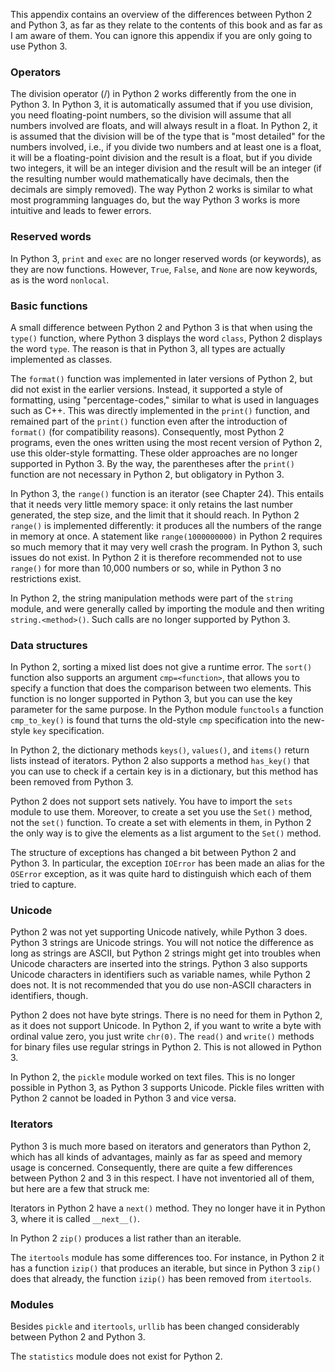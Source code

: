 This appendix contains an overview of the differences between Python 2
and Python 3, as far as they relate to the contents of this book and as
far as I am aware of them. You can ignore this appendix if you are only
going to use Python 3.

### Operators

The division operator (/) in Python 2 works differently from the one in
Python 3. In Python 3, it is automatically assumed that if you use
division, you need floating-point numbers, so the division will assume
that all numbers involved are floats, and will always result in a float.
In Python 2, it is assumed that the division will be of the type that is
"most detailed" for the numbers involved, i.e., if you divide two
numbers and at least one is a float, it will be a floating-point
division and the result is a float, but if you divide two integers, it
will be an integer division and the result will be an integer (if the
resulting number would mathematically have decimals, then the decimals
are simply removed). The way Python 2 works is similar to what most
programming languages do, but the way Python 3 works is more intuitive
and leads to fewer errors.

### Reserved words

In Python 3, `print` and `exec` are no longer reserved words (or
keywords), as they are now functions. However, `True`, `False`, and
`None` are now keywords, as is the word `nonlocal`.

### Basic functions

A small difference between Python 2 and Python 3 is that when using the
`type()` function, where Python 3 displays the word `class`, Python 2
displays the word `type`. The reason is that in Python 3, all types are
actually implemented as classes.

The `format()` function was implemented in later versions of Python 2,
but did not exist in the earlier versions. Instead, it supported a style
of formatting, using "percentage-codes," similar to what is used in
languages such as C++. This was directly implemented in the `print()`
function, and remained part of the `print()` function even after the
introduction of `format()` (for compatibility reasons). Consequently,
most Python 2 programs, even the ones written using the most recent
version of Python 2, use this older-style formatting. These older
approaches are no longer supported in Python 3. By the way, the
parentheses after the `print()` function are not necessary in Python 2,
but obligatory in Python 3.

In Python 3, the `range()` function is an iterator (see Chapter
24).
This entails that it needs very little memory space: it only retains the
last number generated, the step size, and the limit that it should
reach. In Python 2 `range()` is implemented differently: it produces all
the numbers of the range in memory at once. A statement like
`range(1000000000)` in Python 2 requires so much memory that it may very
well crash the program. In Python 3, such issues do not exist. In Python
2 it is therefore recommended not to use `range()` for more than 10,000
numbers or so, while in Python 3 no restrictions exist.

In Python 2, the string manipulation methods were part of the `string`
module, and were generally called by importing the module and then
writing `string.<method>()`. Such calls are no longer supported by
Python 3.

### Data structures

In Python 2, sorting a mixed list does not give a runtime error. The
`sort()` function also supports an argument `cmp=<function>`, that
allows you to specify a function that does the comparison between two
elements. This function is no longer supported in Python 3, but you can
use the key parameter for the same purpose. In the Python module
`functools` a function `cmp_to_key()` is found that turns the
old-style `cmp` specification into the new-style `key` specification.

In Python 2, the dictionary methods `keys()`, `values()`, and `items()`
return lists instead of iterators. Python 2 also supports a method
`has_key()` that you can use to check if a certain key is in a
dictionary, but this method has been removed from Python 3.

Python 2 does not support sets natively. You have to import the `sets`
module to use them. Moreover, to create a set you use the `Set()`
method, not the `set()` function. To create a set with elements in them,
in Python 2 the only way is to give the elements as a list argument to
the `Set()` method.

The structure of exceptions has changed a bit between Python 2 and
Python 3. In particular, the exception `IOError` has been made an alias
for the `OSError` exception, as it was quite hard to distinguish which
each of them tried to capture.

### Unicode

Python 2 was not yet supporting Unicode natively, while Python 3 does.
Python 3 strings are Unicode strings. You will not notice the difference
as long as strings are ASCII, but Python 2 strings might get into
troubles when Unicode characters are inserted into the strings. Python 3
also supports Unicode characters in identifiers such as variable names,
while Python 2 does not. It is not recommended that you do use non-ASCII
characters in identifiers, though.

Python 2 does not have byte strings. There is no need for them in Python
2, as it does not support Unicode. In Python 2, if you want to write a
byte with ordinal value zero, you just write `chr(0)`. The `read()` and
`write()` methods for binary files use regular strings in Python 2. This
is not allowed in Python 3.

In Python 2, the `pickle` module worked on text files. This is no longer
possible in Python 3, as Python 3 supports Unicode. Pickle files written
with Python 2 cannot be loaded in Python 3 and vice versa.

### Iterators

Python 3 is much more based on iterators and generators than Python 2,
which has all kinds of advantages, mainly as far as speed and memory
usage is concerned. Consequently, there are quite a few differences
between Python 2 and 3 in this respect. I have not inventoried all of
them, but here are a few that struck me:

Iterators in Python 2 have a `next()` method. They no longer have it in
Python 3, where it is called `__next__()`.

In Python 2 `zip()` produces a list rather than an iterable.

The `itertools` module has some differences too. For instance, in Python
2 it has a function `izip()` that produces an iterable, but since in
Python 3 `zip()` does that already, the function `izip()` has been
removed from `itertools`.

### Modules

Besides `pickle` and `itertools`, `urllib` has been changed considerably
between Python 2 and Python 3.

The `statistics` module does not exist for Python 2.
